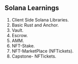 ## Solana Learnings

1. Client Side Solana Libraries.
2. Basic Rust and Anchor.
3. Vault.
4. Escrow.
5. AMM.
6. NFT-Stake.
7. NFT-MarketPlace (NFTickets).
8. Capstone- NFTickets.